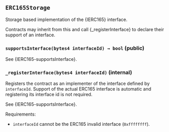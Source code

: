## `ERC165Storage`



Storage based implementation of the {IERC165} interface.

Contracts may inherit from this and call {_registerInterface} to declare
their support of an interface.


### `supportsInterface(bytes4 interfaceId) → bool` (public)



See {IERC165-supportsInterface}.

### `_registerInterface(bytes4 interfaceId)` (internal)



Registers the contract as an implementer of the interface defined by
`interfaceId`. Support of the actual ERC165 interface is automatic and
registering its interface id is not required.

See {IERC165-supportsInterface}.

Requirements:

- `interfaceId` cannot be the ERC165 invalid interface (`0xffffffff`).


